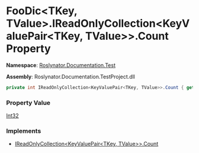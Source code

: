 # FooDic\<TKey, TValue>\.IReadOnlyCollection\<KeyValuePair\<TKey, TValue>>\.Count Property

**Namespace**: [Roslynator.Documentation.Test](../../README.md)

**Assembly**: Roslynator\.Documentation\.TestProject\.dll

```csharp
private int IReadOnlyCollection<KeyValuePair<TKey, TValue>>.Count { get; }
```

### Property Value

[Int32](https://docs.microsoft.com/en-us/dotnet/api/system.int32)

### Implements

* [IReadOnlyCollection\<KeyValuePair\<TKey, TValue>>.Count](https://docs.microsoft.com/en-us/dotnet/api/system.collections.generic.ireadonlycollection-1.count)
